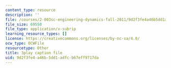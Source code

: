 ```yaml
---
content_type: resource
description: ''
file: /courses/2-003sc-engineering-dynamics-fall-2011/9d2f3fe4a46b5dd1adfcb67eff9717da_mB_rrEN_Ltc.vtt
file_size: 69550
file_type: application/x-subrip
learning_resource_types: []
license: https://creativecommons.org/licenses/by-nc-sa/4.0/
ocw_type: OCWFile
resourcetype: Other
title: 3play caption file
uid: 9d2f3fe4-a46b-5dd1-adfc-b67eff9717da
---
```

